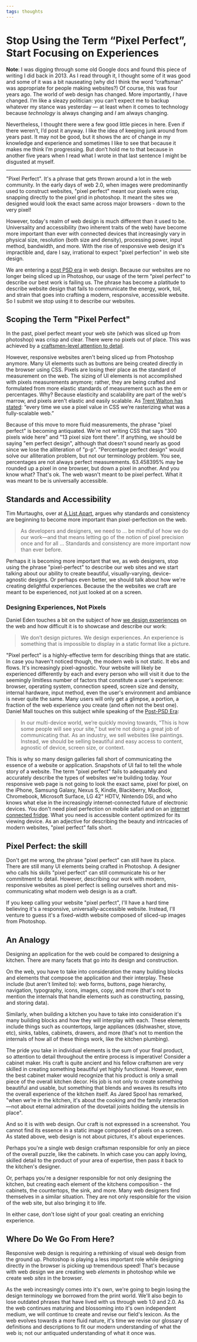 ```yaml
---
tags: thoughts
---
```


# Stop Using the Term “Pixel Perfect”, Start Focusing on Experiences

**Note**: I was digging through some old Google docs and found this piece of writing I did back in 2013. As I read through it, I thought some of it was good and some of it was a bit nauseating (why did I think the word “craftsman” was appropriate for people making websites?) Of course, this was four years ago. The world of web design has changed. More importantly, *I* have changed. I’m like a sleazy politician: you can’t expect me to backup whatever my stance was yesterday — at least when it comes to technology because *technology* is always changing and *I* am always changing.

Nevertheless, I thought there were a few good little pieces in here. Even if there weren’t, I’d post it anyway. I like the idea of keeping junk around from years past. It may not be good, but it shows the arc of change in my knowledge and experience and sometimes I like to see that because it makes me think I’m progressing. But don’t hold me to that because in another five years when I read what I wrote in that last sentence I might be disgusted at myself.

---

"Pixel Perfect". It's a phrase that gets thrown around a lot in the web community. In the early days of web 2.0, when images were predominantly used to construct websites,  "pixel perfect" meant our pixels were crisp, snapping directly to the pixel grid in photoshop. It meant the sites we designed would look the exact same across major browsers - down to the very pixel!

However, today's realm of web design is much different than it used to be. Universality and accessibility (two inherent traits of the web) have become more important than ever with connected devices that increasingly vary in physical size, resolution (both size and density), processing power, input method, bandwidth, and more. With the rise of responsive web design it's impractible and, dare I say, irrational to expect "pixel perfection" in web site design.

We are entering a [post PSD era](http://bradfrostweb.com/blog/post/the-post-psd-era/) in web design. Because our websites are no longer being sliced up in Photoshop, our usage of the term “pixel perfect” to describe our best work is failing us. The phrase has become a platitude to describe website design that fails to communicate the energy, work, toil, and strain that goes into crafting a modern, responsive, accessible website. So I submit we stop using it to describe our websites.


## Scoping the Term "Pixel Perfect"

In the past, pixel perfect meant your web site (which was sliced up from photoshop) was crisp and clear. There were no pixels out of place. This was achieved by a [craftsmen-level attention to detail](http://www.smashingmagazine.com/2011/04/14/mastering-photoshop-pixel-perfection-when-rotating-pasting-and-nudging/).

However, responsive websites aren't being sliced up from Photoshop anymore. Many UI elements such as buttons are being created directly in the browser using CSS. Pixels are losing their place as the standard of measurement on the web. The sizing of UI elements is not accomplished with pixels measurements anymore; rather, they are being crafted and formulated from more elastic standards of measurement such as the em or percentages. Why? Because elasticity and scalability are part of the web's marrow, and pixels aren't elastic and easily scalable. As [Trent Walton has stated](http://trentwalton.com/2013/01/07/flexible-foundations/): “every time we use a pixel value in CSS we’re rasterizing what was a fully-scalable web.”

Because of this move to more fluid measurements, the phrase "pixel perfect" is becoming antiquated. We're  not writing CSS that says "300 pixels wide here" and "13 pixel size font there". If anything, we should be saying "em perfect design", although that doesn't sound nearly as good since we lose the alliteration of "p-p". "Percentage perfect design" would solve our alliteration problem, but not our terminology problem. You see, percentages are not always perfect measurements. 63.458395% may be rounded up a pixel in one browser, but down a pixel in another. And you know what? That's ok. The web wasn't meant to be pixel perfect. What it was meant to be is universally accessible.

## Standards and Accessibility

Tim Murtaughs, over at [A List Apart](http://www.alistapart.com/articles/vexing-viewports/), argues why standards and consistency are beginning to become more important than pixel-perfection on the web.

> As developers and designers, we need to ... be mindful of how we do our work—and that means letting go of the notion of pixel precision once and for all ... Standards and consistency are more important now than ever before.

Perhaps it is becoming more important that we, as web designers, stop using the phrase "pixel-perfect" to describe our web sites and we start talking about our ability to create beautiful, visually-varying, device-agnostic designs. Or perhaps even better, we should talk about how we're creating delightful experiences. Because the the websites we craft are meant to be experienced, not just looked at on a screen.

### Designing Experiences, Not Pixels

Daniel Eden touches a bit on the subject of how [we design experiences](http://daneden.me/2012/10/portfolios-on-the-web/) on the web and how difficult it is to showcase and describe our work:

> We don’t design pictures. We design experiences. An experience is something that is impossible to display in a static format like a picture.

"Pixel perfect" is a highly-effective term for describing things that are static. In case you haven't noticed though, the modern web is not static. It ebs and flows. It's increasingly pixel-agnostic. Your website will likely be experienced differently by each and every person who will visit it due to the seemingly limitless number of factors that constitute a user's experience: browser, operating system, connection speed, screen size and density, internal hardware, input method, even the user's environment and ambiance is never quite the same.  Many users will only get a glimpse, a portion, a fraction of the web experience you create (and often not the best one). Daniel Mall touches on this subject while speaking of the [Post-PSD Era](http://danielmall.com/articles/the-post-psd-era/):

> In our multi-device world, we’re quickly moving towards, “This is how some people will see your site,” but we’re not doing a great job of communicating that. As an industry, we sell websites like paintings. Instead, we should be selling beautiful and easy access to content, agnostic of device, screen size, or context.

This is why so many design galleries fall short of communicating the essence of a website or application. Snapshots of UI fail to tell the whole story of a website. The term "pixel perfect" fails to adequately and accurately describe the types of websites we're building today. Your responsive web page is not going to look the exact same, pixel for pixel, on the iPhone, Samsung Galaxy, Nexus S, Kindle, Blackberry, MacBook, Chromebook, Microsoft Surface, LG 42" HDTV, Nintendo DSi, and who knows what else in the increasingly internet-connected future of electronic devices. You don't need pixel perfection on mobile safari and on an [internet connected fridge](http://www.gizmag.com/go/1132/). What you need is accessible content optimized for its viewing device. As an adjective for describing the beauty and intricacies of modern websites, "pixel perfect" falls short.

## Pixel Perfect: the skill

Don't get me wrong, the phrase "pixel perfect" can still have its place. There are still many UI elements being crafted in Photoshop. A designer who calls his skills "pixel perfect" can still communicate his or her commitment to detail. However, describing our work with modern, responsive websites as pixel perfect is selling ourselves short and mis-communicating what modern web design is as a craft.

If you keep calling your website "pixel perfect", I'll have a hard time believing it's a responsive, universally-accessible website. Instead, I'll venture to guess it's a fixed-width website composed of sliced-up images from Photoshop.

## An Analogy

Designing an application for the web could be compared to designing a kitchen. There are many facets that go into its design and construction.

On the web, you have to take into consideration the many building blocks and elements that compose the application and their interplay. These include (but aren't limited to): web forms, buttons, page hierarchy, navigation, typography, icons, images, copy, and more (that's not to mention the internals that handle elements such as constructing, passing, and storing data).

Similarly, when building a kitchen you have to take into consideration it's many building blocks and how they will interplay with each. These elements include things such as countertops, large appliances (dishwasher, stove, etc), sinks, tables, cabinets, drawers, and more (that's not to mention the internals of how all of these things work, like the kitchen plumbing).

The pride you take in individual elements is the sum of your final product, so attention to detail throughout the entire process is imperative! Consider a cabinet maker. His craft is quite ancient and his fellow craftsmen are very skilled in creating something beautiful yet highly functional. However, even the best cabinet maker would recognize that his product is only a small piece of the overall kitchen decor. His job is not only to create something beautiful and usable, but something that blends and weaves its results into the overall experience of the kitchen itself. As Jared Spool has remarked, "when we’re in the kitchen, it's about the cooking and the family interaction—not about eternal admiration of the dovetail joints holding the utensils in place".

And so it is with web design. Our craft is not expressed in a screenshot. You cannot find its essence in a static image composed of pixels on a screen. As stated above, web design is not about pictures, it's about experiences.

Perhaps you're a single web design craftsman responsible for only an piece of the overall puzzle, like the cabinets. In which case you can apply loving, skilled detail to the product of your area of expertise, then pass it back to the kitchen's designer.

Or, perhaps you're a designer responsible for not only designing the kitchen, but creating each element of the kitchens composition - the cabinets, the countertops, the sink, and more. Many web designers find themselves in a similar situation. They are not only responsible for the vision of the web site, but also bringing it to life.

In either case, don't lose sight of your goal: creating an enriching experience.

## Where Do We Go From Here?

Responsive web design is requiring a rethinking of visual web design from the ground up. Photoshop is playing a less important role while designing directly in the browser is picking up tremendous speed! That's because with web design we are creating web *elements* in photoshop while we create web *sites* in the browser.

As the web increasingly comes into it's own, we're going to begin losing the design terminology we borrowed from the print world. We'll also begin to lose outdated phrases that have lived with us through web 1.0 and 2.0. As the web continues maturing and blossoming into it's own independent medium, we will continue to create and revise our field's lexicon. As the web evolves towards a more fluid nature, it's time we revise our glossary of definitions and descriptions to fit our modern understanding of what the web is; not our antiquated understanding of what it once was.
